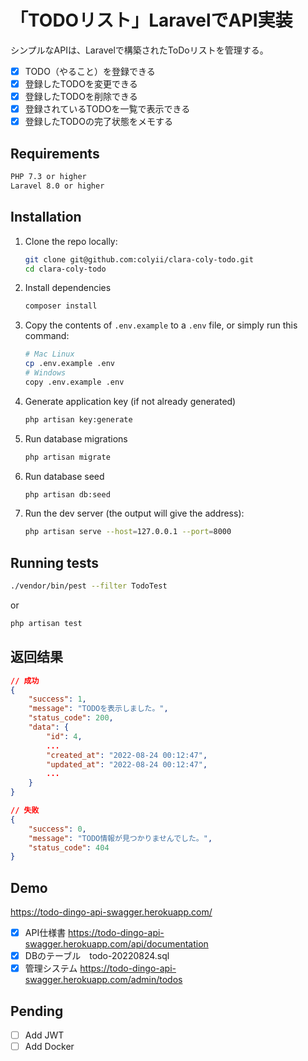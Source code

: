 # 「TODOリスト」LaravelでAPI実装


シンプルなAPIは、Laravelで構築されたToDoリストを管理する。
- [x] TODO（やること）を登録できる
- [x] 登録したTODOを変更できる
- [x] 登録したTODOを削除できる
- [x] 登録されているTODOを一覧で表示できる
- [x] 登録したTODOの完了状態をメモする

## Requirements
```sh
PHP 7.3 or higher
Laravel 8.0 or higher
```

## Installation

1. Clone the repo locally:
    ```sh
    git clone git@github.com:colyii/clara-coly-todo.git
    cd clara-coly-todo
    ```

2. Install dependencies
    ```sh
    composer install
    ```

3. Copy the contents of `.env.example` to a `.env` file, or simply run this command:

    ```bash
    # Mac Linux
    cp .env.example .env
    # Windows
    copy .env.example .env
    ```

4. Generate application key (if not already generated)
    ```sh
    php artisan key:generate
    ```

5. Run database migrations
    ```sh
    php artisan migrate
    ```

6. Run database seed
    ```sh
    php artisan db:seed
    ```

7. Run the dev server (the output will give the address):
    ```sh
    php artisan serve --host=127.0.0.1 --port=8000
    ```

## Running tests
```sh
./vendor/bin/pest --filter TodoTest
```
or
```sh
php artisan test
```

## 返回结果

```json
// 成功
{
    "success": 1,
    "message": "TODOを表示しました。",
    "status_code": 200,
    "data": {
        "id": 4,
        ...
        "created_at": "2022-08-24 00:12:47",
        "updated_at": "2022-08-24 00:12:47",
        ...
    }
}

// 失败
{
    "success": 0,
    "message": "TODO情報が見つかりませんでした。",
    "status_code": 404
}
```


## Demo
https://todo-dingo-api-swagger.herokuapp.com/

- [x] API仕様書 https://todo-dingo-api-swagger.herokuapp.com/api/documentation
- [x] DBのテーブル　todo-20220824.sql
- [x] 管理システム https://todo-dingo-api-swagger.herokuapp.com/admin/todos

## Pending

- [ ] Add JWT
- [ ] Add Docker

